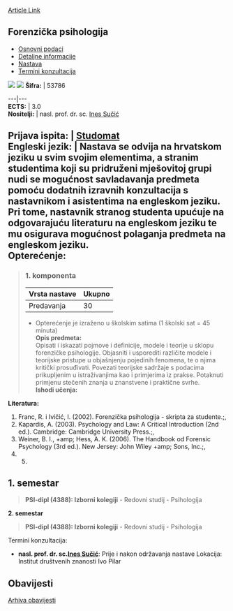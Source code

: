 [Article Link](https://www.fhs.hr/predmet/forpsi)

## Forenzička psihologija
  * [Osnovni podaci](https://www.fhs.hr/predmet/forpsi#v1id-904805_583773_1_0 "Osnovni podaci")
  * [Detaljne informacije](https://www.fhs.hr/predmet/forpsi#v1id-904805_583773_1_1 "Detaljne informacije")
  * [Nastava](https://www.fhs.hr/predmet/forpsi#v1id-904805_583773_1_2 "Nastava")
  * [Termini konzultacija](https://www.fhs.hr/predmet/forpsi#v1id-904805_583773_1_3 "Termini konzultacija")


[![](https://www.fhs.hr/img/flags/gif/hr.gif)](https://www.fhs.hr/predmet/forpsi) [![](https://www.fhs.hr/img/flags/gif/gb.gif)](https://www.fhs.hr/en/course/forpsy)
**Šifra:** |  53786  
  
---|---  
**ECTS:** |  3.0   
**Nositelji:** |  nasl. prof. dr. sc. [Ines Sučić](https://www.fhs.hr/djelatnik/ines.sucic)   
  
**Prijava ispita:** |  [Studomat](http://www.isvu.hr/studomat)  
**Engleski jezik:** |  Nastava se odvija na hrvatskom jeziku u svim svojim elementima, a stranim studentima koji su pridruženi mješovitoj grupi nudi se mogućnost savladavanja predmeta pomoću dodatnih izravnih konzultacija s nastavnikom i asistentima na engleskom jeziku. Pri tome, nastavnik stranog studenta upućuje na odgovarajuću literaturu na engleskom jeziku te mu osigurava mogućnost polaganja predmeta na engleskom jeziku.   
**Opterećenje:**  
---  
> ### 1. komponenta
> | Vrsta nastave | Ukupno  
> ---|---  
> Predavanja | 30  
> * Opterećenje je izraženo u školskim satima (1 školski sat = 45 minuta)   
**Opis predmeta:**  
> Opisati i iskazati pojmove i definicije, modele i teorije u sklopu forenzičke psihologije. Objasniti i usporediti različite modele i teorijske pristupe u objašnjenju pojedinih fenomena, te o njima kritički prosuđivati. Povezati teorijske sadržaje s podacima prikupljenim u istraživanjima kao i primjerima iz prakse. Potaknuti primjenu stečenih znanja u znanstvene i praktične svrhe.  
**Ishodi učenja:**  

  
**Literatura:**  
  1. Franc, R. i Ivičić, I. (2002). Forenzička psihologija - skripta za studente.;, 
  2. Kapardis, A. (2003). Psychology and Law: A Critical Introduction (2nd ed.). Cambridge: Cambridge University Press.;, 
  3. Weiner, B. I., +amp; Hess, A. K. (2006). The Handbook od Forensic Psychology (3rd ed.). New Jersey: John Wiley +amp; Sons, Inc.;, 
  4.   5. 
  
**1. semestar**  
---  
> **PSI-dipl (4388): Izborni kolegiji** - Redovni studij - Psihologija  
>   
  
**2. semestar**  
> **PSI-dipl (4388): Izborni kolegiji** - Redovni studij - Psihologija  
>   
Termini konzultacija: 
  * **nasl. prof. dr. sc.[Ines Sučić](https://www.fhs.hr/djelatnik/ines.sucic)**: 
Prije i nakon održavanja nastave 
Lokacija: Institut društvenih znanosti Ivo Pilar 


## Obavijesti
[Arhiva obavijesti](https://www.fhs.hr/predmet/forpsi?@=20p0e#news_81774 "Arhiva obavijesti")
